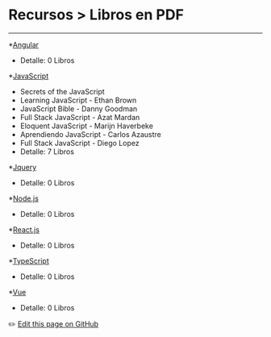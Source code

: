 # Recursos > Libros en PDF
---

*[Angular](recursos/librosAngular.md)
 - Detalle: 0 Libros
 
*[JavaScript](recursos/librosJavaScript.md)
 - Secrets of the JavaScript
 - Learning JavaScript - Ethan Brown
 - JavaScript Bible - Danny Goodman
 - Full Stack JavaScript - Azat Mardan
 - Eloquent JavaScript - Marijn Haverbeke
 - Aprendiendo JavaScript - Carlos Azaustre
 - Full Stack JavaScript - Diego Lopez
 - Detalle: 7 Libros

 
*[Jquery](recursos/librosJquery.md)
 - Detalle: 0 Libros
 
*[Node.js](recursos/librosNodeJs.md)
 - Detalle: 0 Libros
 
*[React.js](recursos/librosReactJs.md)
 - Detalle: 0 Libros
 
*[TypeScript](recursos/librosTypeScript.md)
 - Detalle: 0 Libros
 
*[Vue](recursos/librosVue.md)
 - Detalle: 0 Libros



:pencil2: [Edit this page on GitHub](https://github.com/jasp402/BibliotecaJS/edit/master/docs/recursos/libros.md)
